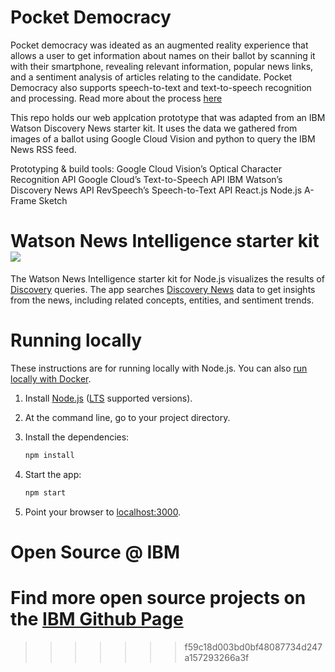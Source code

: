 # Pocket Democracy
Pocket democracy was ideated as an augmented reality experience that allows a user to get information about names on their ballot by scanning it with their smartphone, revealing relevant information, popular news links, and a sentiment analysis of articles relating to the candidate. Pocket Democracy also supports speech-to-text and text-to-speech recognition and processing. Read more about the process <a href="https://medium.com/@annakambhampaty/pocket-democracy-empowering-voters-using-the-google-cloud-vision-api-ibm-watson-and-revspeech-61268791fcd3">here</a>

This repo holds our web applcation prototype that was adapted from an IBM Watson Discovery News starter kit. It uses the data we gathered from images of a ballot using Google Cloud Vision and python to query the IBM News RSS feed.

Prototyping & build tools:
Google Cloud Vision’s Optical Character Recognition API
Google Cloud’s Text-to-Speech API
IBM Watson’s Discovery News API
RevSpeech’s Speech-to-Text API
React.js
Node.js
A-Frame
Sketch

# Watson News Intelligence starter kit [![](https://img.shields.io/badge/bluemix-powered-blue.svg)](https://bluemix.net)

The Watson News Intelligence starter kit for Node.js visualizes the results of [Discovery](https://www.ibm.com/watson/services/discovery) queries. The app searches [Discovery News](https://www.ibm.com/watson/services/discovery-news) data to get insights from the news, including related concepts, entities, and sentiment trends.

# Running locally

These instructions are for running locally with Node.js. You can also [run locally with Docker](#running-locally-with-docker).

1. Install [Node.js](https://nodejs.org) ([LTS](https://github.com/nodejs/Release) supported versions). 

1. At the command line, go to your project directory.

1. Install the dependencies:

    ```sh
    npm install
    ```

1. Start the app:

    ```sh
    npm start
    ```

1. Point your browser to [localhost:3000](http://localhost:3000).


# Open Source @ IBM

  Find more open source projects on the [IBM Github Page](http://ibm.github.io/)
=======

>>>>>>> f59c18d003bd0bf48087734d247a157293266a3f
